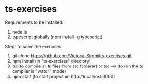 # ts-exercises

Requirements to be installed:
1. node.js
2. typescript globally (npm install -g typescript)

Steps to solve the exercises:

1. git clone https://github.com/Victoria-Sirghii/ts-exercises.git
2. npm install (in "ts-exercises" directory)
3. tsc(to compile all ts files from src folderer) or tsc -w (to run the ts compiler in "watch" mode)
4. npm start (to start project on http://localhost:3000) 
